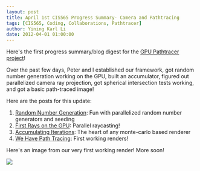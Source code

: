 ```yaml
---
layout: post
title: April 1st CIS565 Progress Summary- Camera and Pathtracing
tags: [CIS565, Coding, Collaborations, Pathtracer]
author: Yining Karl Li
date: 2012-04-01 01:00:00
---
```


Here's the first progress summary/blog digest for the [GPU Pathtracer project](http://gpupathtracer.blogspot.com/)!

Over the past few days, Peter and I established our framework, got random number generation working on the GPU, built an accumulator, figured out parallelized camera ray projection, got spherical intersection tests working, and got a basic path-traced image!

Here are the posts for this update:

1. [Random Number Generation](http://gpupathtracer.blogspot.com/2012/04/random-number-generator.html): Fun with parallelized random number generators and seeding
2. [First Rays on the GPU](http://gpupathtracer.blogspot.com/2012/03/first-rays-on-gpu.html): Parallel raycasting!
3. [Accumulating Iterations](http://gpupathtracer.blogspot.com/2012/03/accumulating-iterations.html): The heart of any monte-carlo based renderer
4. [We Have Path Tracing](http://gpupathtracer.blogspot.com/2012/03/we-have-path-tracing.html): First working renders!

Here's an image from our very first working render! More soon!

[![]({{site.url}}/content/images/2012/Apr/First.png)]({{site.url}}/content/images/2012/Apr/First.png)
